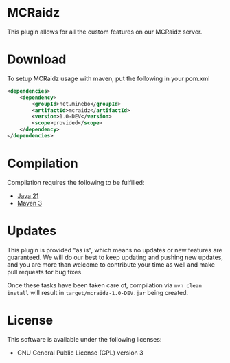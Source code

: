 # MCRaidz
This plugin allows for all the custom features on our MCRaidz server.

# Download
To setup MCRaidz usage with maven, put the following in your pom.xml

```xml
<dependencies>
    <dependency>
        <groupId>net.minebo</groupId>
        <artifactId>mcraidz</artifactId>
        <version>1.0-DEV</version>
        <scope>provided</scope>
    </dependency>
</dependencies>

```

# Compilation
Compilation requires the following to be fulfilled:
* [Java 21](https://www.oracle.com/java/technologies/downloads/?er=221886#java21)
* [Maven 3](http://maven.apache.org/download.html "Maven 3 Link")

# Updates
This plugin is provided "as is", which means no updates or new features are guaranteed. We will do our best to keep updating and pushing new updates, and you are more than welcome to contribute your time as well and make pull requests for bug fixes.

Once these tasks have been taken care of, compilation via `mvn clean install` will result in `target/mcraidz-1.0-DEV.jar` being created.

# License
This software is available under the following licenses:
* GNU General Public License (GPL) version 3
